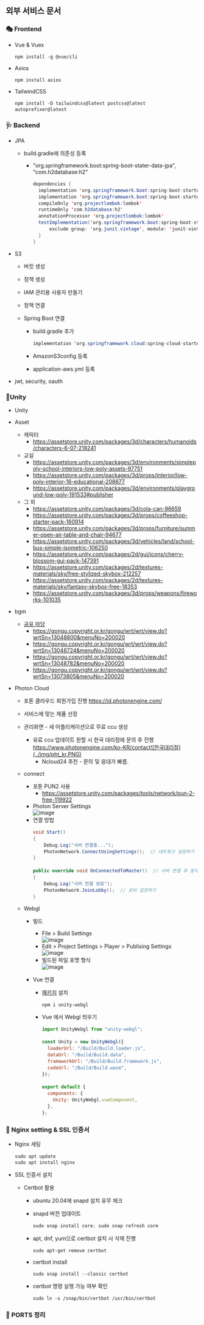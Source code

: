 ## 외부 서비스 문서

### 🎭 Frontend

- Vue & Vuex

  ```vue
  npm install -g @vue/cli 
  ```
  
- Axios

  ``` vue
  npm install axios
  ```

- TailwindCSS

  ``` vue
  npm install -D tailwindcss@latest postcss@latest autoprefixer@latest
  ```

  

### 🩺 Backend

- JPA

  - build.gradle에 의존성 등록

    - "org.springframework.boot:spring-boot-stater-data-jpa", "com.h2database:h2"

      ```java
      dependencies {
      	implementation 'org.springframework.boot:spring-boot-starter-web'
      	implementation 'org.springframework.boot:spring-boot-starter-data-jpa'
      	compileOnly 'org.projectlombok:lombok'
      	runtimeOnly 'com.h2database:h2'
      	annotationProcessor 'org.projectlombok:lombok'
      	testImplementation('org.springframework.boot:spring-boot-starter-test') {
      		exclude group: 'org.junit.vintage', module: 'junit-vintage-engine'
      	}
      }
      ```

- S3

  - 버킷 생성

  - 정책 생성

  - IAM 관리용 사용자 만들기

  - 정책 연결

  - Spring Boot 연결

    - build.gradle 추가

      ```java
      implementation 'org.springframework.cloud:spring-cloud-starter-aws:2.2.6.RELEASE'
      ```

    - AmazonS3config 등록

    - application-aws.yml 등록

- jwt, security, oauth



### 🧨Unity

- Unity

- Asset
  - 캐릭터
    - https://assetstore.unity.com/packages/3d/characters/humanoids/characters-6-07-218241
  - 교실
    - https://assetstore.unity.com/packages/3d/environments/simplepoly-school-interiors-low-poly-assets-97751
    - https://assetstore.unity.com/packages/3d/props/interior/low-poly-interior-16-educational-208677
    - https://assetstore.unity.com/packages/3d/environments/playground-low-poly-191533#publisher
  - 그 외
    - https://assetstore.unity.com/packages/3d/cola-can-96659
    - https://assetstore.unity.com/packages/3d/props/coffeeshop-starter-pack-160914
    - https://assetstore.unity.com/packages/3d/props/furniture/summer-open-air-table-and-chair-94677
    - https://assetstore.unity.com/packages/3d/vehicles/land/school-bus-simple-isometric-106250
    - https://assetstore.unity.com/packages/2d/gui/icons/cherry-blossom-gui-pack-147391
    - https://assetstore.unity.com/packages/2d/textures-materials/sky/free-stylized-skybox-212257
    - https://assetstore.unity.com/packages/2d/textures-materials/sky/fantasy-skybox-free-18353
    - https://assetstore.unity.com/packages/3d/props/weapons/fireworks-101035

- bgm
  - [공유 마당](https://gongu.copyright.or.kr/gongu/main/main.do)
    - https://gongu.copyright.or.kr/gongu/wrt/wrt/view.do?wrtSn=13048800&menuNo=200020
    - https://gongu.copyright.or.kr/gongu/wrt/wrt/view.do?wrtSn=13048724&menuNo=200020
    - https://gongu.copyright.or.kr/gongu/wrt/wrt/view.do?wrtSn=13048782&menuNo=200020
    - https://gongu.copyright.or.kr/gongu/wrt/wrt/view.do?wrtSn=13073805&menuNo=200020
    
- Photon Cloud
  - 포톤 클라우드 회원가입 진행
    https://id.photonengine.com/
  - 서비스에 맞는 제품 선정
  - 관리화면 - 새 어플리케이션으로 무료 ccu 생성
    - 유료 ccu 업데이트 원할 시 한국 대리점에 문의 후 진행
      https://www.photonengine.com/ko-KR/contact![한국대리점](../img/pht_kr.PNG)
      - Ncloud24 추천 - 문의 및 응대가 빠름.
  
  - connect
    - 포톤 PUN2 사용
      - https://assetstore.unity.com/packages/tools/network/pun-2-free-119922
    - Photon Server Settings  
      ![image](/uploads/68bd5968726ed0f4c2bd8c5408e9563b/image.png)  
    - 연결 방법
      ```c#
      void Start()
      {
          Debug.Log("서버 연결중...");
          PhotonNetwork.ConnectUsingSettings();  // 네트워크 설정하기
      }

      public override void OnConnectedToMaster()  // 서버 연결 후 동작
      {
          Debug.Log("서버 연결 완료");
          PhotonNetwork.JoinLobby();  // 로비 입장하기
      }
      ```

  - Webgl
    - 빌드
      - File > Build Settings  
        ![image](/uploads/6bbfd9c7ff1ac38da093fb9269389917/image.png)  
      - Edit > Project Settings > Player > Publising Settings  
        ![image](/uploads/87d1a4492e81fe574098b0720f3f263f/image.png)  
      - 빌드된 파일 포맷 형식  
        ![image](/uploads/e99d744e465e75fd512d02b15840c734/image.png)  

    - Vue 연결
      - [패키지](https://www.npmjs.com/package/unity-webgl) 설치
        ```
        npm i unity-webgl
        ```
      - Vue 에서 Webgl 띄우기
        ```javascript
        import UnityWebgl from "unity-webgl";

        const Unity = new UnityWebgl({
          loaderUrl: "/Build/Build.loader.js",
          dataUrl: "/Build/Build.data",
          frameworkUrl: "/Build/Build.framework.js",
          codeUrl: "/Build/Build.wasm",
        });

        export default {
          components: {
            Unity: UnityWebgl.vueComponent,
          },
        };
        ```



### 🎁 Nginx setting & SSL 인증서

- Nginx 세팅

  ``` ubuntu
  sudo apt update
  sudo apt install nginx
  ```

  

- SSL 인증서 설치

  - Certbot 활용

    - ubuntu 20.04에 snapd 설치 유무 체크

    - snapd 버전 업데이트

      ```java
      sudo snap install core; sudo snap refresh core
      ```

    - apt, dnf, yum으로 certbot 설치 시 삭제 진행

      ```ubuntu
      sudo apt-get remove certbot
      ```

    - certbot install

      ``` ubuntu
      sudo snap install --classic certbot
      ```

    - certbot 명령 실행 가능 여부 확인

      ``` ubuntu
      sudo ln -s /snap/bin/certbot /usr/bin/certbot
      ```



### 🎑 PORTS 정리

```java
```

